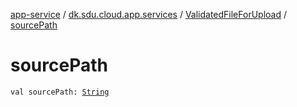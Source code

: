 [app-service](../../index.md) / [dk.sdu.cloud.app.services](../index.md) / [ValidatedFileForUpload](index.md) / [sourcePath](./source-path.md)

# sourcePath

`val sourcePath: `[`String`](https://kotlinlang.org/api/latest/jvm/stdlib/kotlin/-string/index.html)